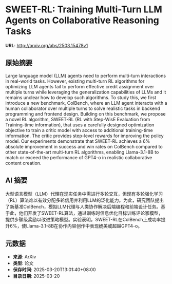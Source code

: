 # SWEET-RL: Training Multi-Turn LLM Agents on Collaborative Reasoning Tasks

**URL**: http://arxiv.org/abs/2503.15478v1

## 原始摘要

Large language model (LLM) agents need to perform multi-turn interactions in
real-world tasks. However, existing multi-turn RL algorithms for optimizing LLM
agents fail to perform effective credit assignment over multiple turns while
leveraging the generalization capabilities of LLMs and it remains unclear how
to develop such algorithms. To study this, we first introduce a new benchmark,
ColBench, where an LLM agent interacts with a human collaborator over multiple
turns to solve realistic tasks in backend programming and frontend design.
Building on this benchmark, we propose a novel RL algorithm, SWEET-RL (RL with
Step-WisE Evaluation from Training-time information), that uses a carefully
designed optimization objective to train a critic model with access to
additional training-time information. The critic provides step-level rewards
for improving the policy model. Our experiments demonstrate that SWEET-RL
achieves a 6% absolute improvement in success and win rates on ColBench
compared to other state-of-the-art multi-turn RL algorithms, enabling
Llama-3.1-8B to match or exceed the performance of GPT4-o in realistic
collaborative content creation.


## AI 摘要

大型语言模型（LLM）代理在现实任务中需进行多轮交互，但现有多轮强化学习（RL）算法难以有效分配多轮信用并利用LLM的泛化能力。为此，研究团队提出了新基准ColBench，模拟LLM代理与人类协作解决后端编程和前端设计任务。基于此，他们开发了SWEET-RL算法，通过训练时信息优化目标训练评论家模型，提供步骤级奖励以改进策略模型。实验表明，SWEET-RL在ColBench上成功率提升6%，使Llama-3.1-8B在协作内容创作中表现媲美或超越GPT4-o。

## 元数据

- **来源**: ArXiv
- **类型**: 论文
- **保存时间**: 2025-03-20T13:01:40+08:00
- **目录日期**: 2025-03-20
